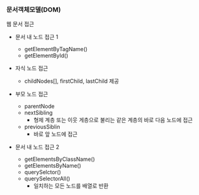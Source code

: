 ### 문서객체모델(DOM)

웹 문서 접근

- 문서 내 노드 접근 1
  - getElementByTagName()
  - getElementById()

- 자식 노드 접근
  - childNodes[], firstChild, lastChild 제공
- 부모 노드 접근
  - parentNode
  - nextSibling
    - 형제 계층 또는 이웃 게층으로 불리는 같은 계층의 바로 다음 노드에 접근
  - previousSiblin
    - 바로 앞 노드에 접근
- 문서 내 노드 접근 2
  - getElementsByClassName()
  - getElementsByName()
  - querySelctor()
  - querySelectorAll()
    - 일치하는 모든 노드를 배열로 반환